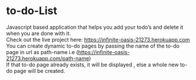 # to-do-List
Javascript based application that helps you add your todo’s and delete it when you are done with it.<br>
Check out the live project here: https://infinite-oasis-21273.herokuapp.com <br>
You can create dynamic to-do pages by passing the name of the to-do page in url as path-name i.e (https://infinite-oasis-21273.herokuapp.com/path-name)<br>
If that to-do page already exists, it will be displayed , else a whole new to-do page will be created.
